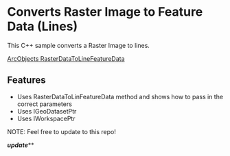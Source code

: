 # Converts Raster Image to Feature Data (Lines)

This C++ sample converts a Raster Image to lines.

[ArcObjects RasterDataToLineFeatureData](http://resources.arcgis.com/en/help/arcobjects-net/componenthelp/index.html#//002400000014000000)


## Features

* Uses RasterDataToLinFeatureData method and shows how to pass in the correct parameters
* Uses IGeoDatasetPtr
* Uses IWorkspacePtr

NOTE: Feel free to update to this repo!



***********update*************
